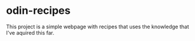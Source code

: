 # odin-recipes
This project is a simple webpage with recipes that uses the knowledge that I've aquired this far.

